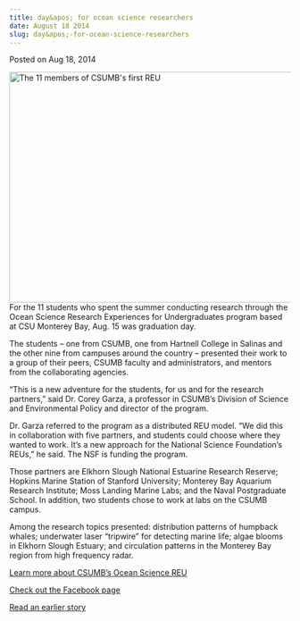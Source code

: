 ```yaml
---
title: day&apos; for ocean science researchers
date: August 18 2014
slug: day&apos;-for-ocean-science-researchers
---
```


 



<span class="date">Posted on Aug 18, 2014    </span>
<p><img alt="The 11 members of CSUMB&apos;s first REU" src="https://news.csumb.edu/sites/default/files/65/attachments/news/images/reu_final_day.jpg" style="width:550px; height:413px; float:left">For the 11 students
who spent the summer conducting research through the Ocean Science
Research Experiences for Undergraduates program based at CSU
Monterey Bay, Aug. 15 was graduation day.</img></p>
<p>The students &#x2013; one from CSUMB, one from Hartnell College in
Salinas and the other nine from campuses around the country &#x2013;
presented their work to a group of their peers, CSUMB faculty and
administrators, and mentors from the collaborating agencies.</p>
<p>&#x201C;This is a new adventure for the students, for us and for the
research partners,&#x201D; said Dr. Corey Garza, a professor in CSUMB&#x2019;s
Division of Science and Environmental Policy and director of the
program.</p>
<p>Dr. Garza referred to the program as a distributed REU model.
&#x201C;We did this in collaboration with five partners, and students
could choose where they wanted to work. It&#x2019;s a new approach for the
National Science Foundation&#x2019;s REUs,&#x201D; he said. The NSF is funding
the program.</p>
<p>Those partners are Elkhorn Slough National Estuarine Research
Reserve; Hopkins Marine Station of Stanford University; Monterey
Bay Aquarium Research Institute; Moss Landing Marine Labs; and the
Naval Postgraduate School. In addition, two students chose to work
at labs on the CSUMB campus.</p>
<p>Among the research topics presented: distribution patterns of
humpback whales; underwater laser &#x201C;tripwire&#x201D; for detecting marine
life; algae blooms in Elkhorn Slough Estuary; and circulation
patterns in the Monterey Bay region from high frequency radar.</p>
<p><a href="https://reu.csumb.edu" rel="nofollow">Learn more about
CSUMB&#x2019;s Ocean Science REU</a></p>
<p><a href="https://www.facebook.com/pages/Monterey-Bay-Regional-Ocean-Science-Research-Experiences-for-Undergraduates/289392764542256" rel="nofollow">Check out the Facebook page</a></p>
<p><a href="../../jul/30/ocean-science-attracts-summer-researchers.html" rel="nofollow">Read an earlier story</a></p>
<p><br>
&#xA0;</br></p>





 
